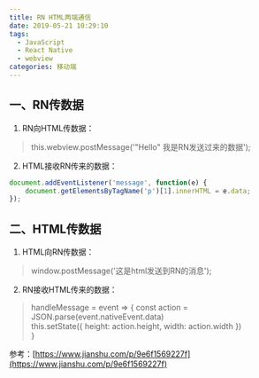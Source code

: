 ```yaml
---
title: RN HTML两端通信
date: 2019-05-21 10:29:10
tags: 
  - JavaScript 
  - React Native
  - webview
categories: 移动端
---
```

## 一、RN传数据

1. RN向HTML传数据：
> this.webview.postMessage('"Hello" 我是RN发送过来的数据');

2. HTML接收RN传来的数据：
``` js
document.addEventListener('message', function(e) {
    document.getElementsByTagName('p')[1].innerHTML = e.data;
});
```

## 二、HTML传数据
1. HTML向RN传数据：
> window.postMessage('这是html发送到RN的消息');

2. RN接收HTML传来的数据：
> handleMessage = event => {
   const action = JSON.parse(event.nativeEvent.data)   
   this.setState({ height: action.height, width: action.width })                
  } 

参考：[https://www.jianshu.com/p/9e6f1569227f](https://www.jianshu.com/p/9e6f1569227f)